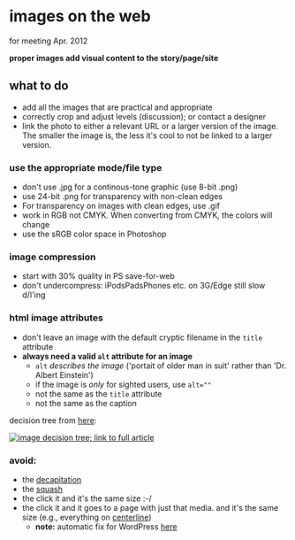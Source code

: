 # images on the web

for meeting Apr. 2012  

**proper images add visual content to the story/page/site**

## what to do 

- add all the images that are practical and appropriate
- correctly crop and adjust levels (discussion); or contact a designer
- link the photo to either a relevant URL or a larger version of the image. The smaller the image is, the less it's cool to not be linked to a larger version.


### use the appropriate mode/file type

- don't use .jpg for a continous-tone graphic (use 8-bit .png)
- use 24-bit .png for transparency with non-clean edges
- For transparency on images with clean edges, use .gif
- work in RGB not CMYK. When converting from CMYK, the colors will change  
- use the sRGB color space in Photoshop 

### image compression

- start with 30% quality in PS save-for-web
- don't undercompress: iPodsPadsPhones etc. on 3G/Edge still slow d/l'ing

### html image attributes

- don't leave an image with the default cryptic filename in the `title` attribute
- **always need a valid `alt` attribute for an image**
	- `alt` *describes the image* ('portait of older man in suit' rather than 'Dr. Albert Einstein')
	- if the image is *only* for sighted users, use `alt=""`
	- not the same as the `title` attribute
	- not the same as the caption
	
decision tree from [here](http://www.4syllables.com.au/wp-content/uploads/2010/12/decision-tree1.png):  

<a href="http://www.4syllables.com.au/2010/12/text-alternatives-decision-tree/"><img alt="image decision tree; link to full article" longdesc="http://www.4syllables.com.au/2010/12/text-alternatives-decision-tree/" src="http://www.4syllables.com.au/wp-content/uploads/2010/12/decision-tree1.png" /></a>  


### avoid:

- the [decapitation](http://o7.no/t1Mn02)
- the [squash](http://dl.dropbox.com/u/12710016/Screenshots/sqaush-gates.png)
- the click it and it's the same size :-/
- the click it and it goes to a page with just that media. and it's the same size (e.g., everything on [centerline](http://tti-centerline.tamu.edu))
	- **note:** automatic fix for WordPress [here](http://andrewnorcross.com/tutorials/functions-file/stop-hyperlinking-images/)




